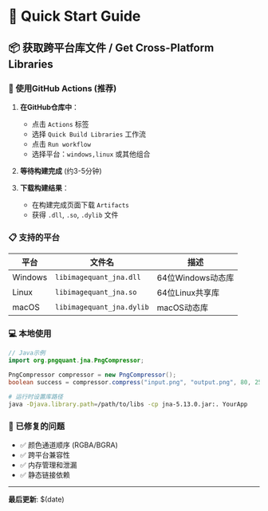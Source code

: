 # 🚀 Quick Start Guide

## 📦 获取跨平台库文件 / Get Cross-Platform Libraries

### 🔧 使用GitHub Actions (推荐)

1. **在GitHub仓库中**：
   - 点击 `Actions` 标签
   - 选择 `Quick Build Libraries` 工作流
   - 点击 `Run workflow`
   - 选择平台：`windows,linux` 或其他组合

2. **等待构建完成** (约3-5分钟)

3. **下载构建结果**：
   - 在构建完成页面下载 `Artifacts`
   - 获得 `.dll`, `.so`, `.dylib` 文件

### 📋 支持的平台

| 平台 | 文件名 | 描述 |
|------|--------|------|
| Windows | `libimagequant_jna.dll` | 64位Windows动态库 |
| Linux | `libimagequant_jna.so` | 64位Linux共享库 |
| macOS | `libimagequant_jna.dylib` | macOS动态库 |

### 💻 本地使用

```java
// Java示例
import org.pngquant.jna.PngCompressor;

PngCompressor compressor = new PngCompressor();
boolean success = compressor.compress("input.png", "output.png", 80, 256, 3);
```

```bash
# 运行时设置库路径
java -Djava.library.path=/path/to/libs -cp jna-5.13.0.jar:. YourApp
```

### 🔧 已修复的问题

- ✅ 颜色通道顺序 (RGBA/BGRA)
- ✅ 跨平台兼容性
- ✅ 内存管理和泄漏
- ✅ 静态链接依赖

---

**最后更新**: $(date)
